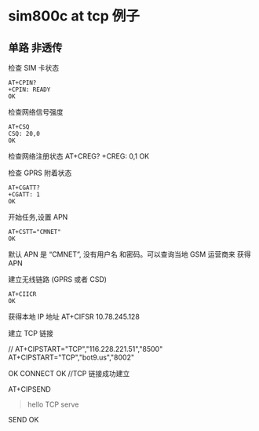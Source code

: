 
# sim800c at tcp 例子

## 单路 非透传

检查 SIM 卡状态

	AT+CPIN?
	+CPIN: READY
	OK

检查网络信号强度

	AT+CSQ
	CSQ: 20,0
	OK

检查网络注册状态
AT+CREG?
+CREG: 0,1
OK


检查 GPRS 附着状态

	AT+CGATT?
	+CGATT: 1
	OK

开始任务,设置 APN

	AT+CSTT="CMNET"
	OK

默认 APN 是 “CMNET”, 没有用户名
和密码。可以查询当地 GSM 运营商来
获得 APN


建立无线链路 (GPRS 或者 CSD)

	AT+CIICR
	OK

获得本地 IP 地址
AT+CIFSR
10.78.245.128

建立 TCP 链接

// AT+CIPSTART="TCP","116.228.221.51","8500"
AT+CIPSTART="TCP","bot9.us","8002"

OK
CONNECT OK //TCP 链接成功建立


AT+CIPSEND
> hello TCP serve

SEND OK










